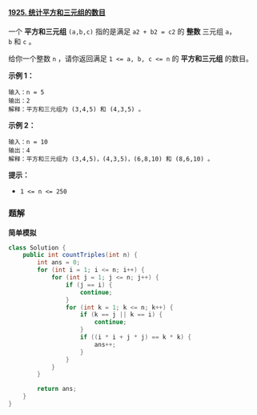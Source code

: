 #### [1925. 统计平方和三元组的数目](https://leetcode-cn.com/problems/count-square-sum-triples/)

一个 **平方和三元组** `(a,b,c)` 指的是满足 `a2 + b2 = c2` 的 **整数** 三元组 `a`，`b` 和 `c` 。

给你一个整数 `n` ，请你返回满足 `1 <= a, b, c <= n` 的 **平方和三元组** 的数目。

**示例 1：**

```shell
输入：n = 5
输出：2
解释：平方和三元组为 (3,4,5) 和 (4,3,5) 。
```

**示例 2：**

```shell
输入：n = 10
输出：4
解释：平方和三元组为 (3,4,5)，(4,3,5)，(6,8,10) 和 (8,6,10) 。
```

**提示：**

- `1 <= n <= 250`

### 题解

**简单模拟**

```java
class Solution {
    public int countTriples(int n) {
        int ans = 0;
        for (int i = 1; i <= n; i++) {
            for (int j = 1; j <= n; j++) {
                if (j == i) {
                    continue;
                }
                for (int k = 1; k <= n; k++) {
                    if (k == j || k == i) {
                        continue;
                    }
                    if ((i * i + j * j) == k * k) {
                        ans++;
                    }
                }
            }
        }

        return ans;
    }
}
```
